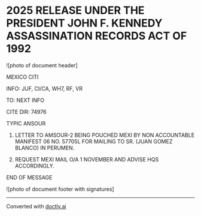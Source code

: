 # 2025 RELEASE UNDER THE PRESIDENT JOHN F. KENNEDY ASSASSINATION RECORDS ACT OF 1992

![photo of document header]

MEXICO CITI

INFO: JUF, CI/CA, WH7, RF, VR

TO: NEXT INFO

CITE DIR: 74976

TYPIC ANSOUR

1. LETTER TO AMSOUR-2 BEING POUCHED MEXI BY NON ACCOUNTABLE MANIFEST
   06
   NO. 57705L FOR MAILING TO SR. (JUAN GOMEZ BLANCO) IN PERUMEN.

2. REQUEST MEXI MAIL O/A 1 NOVEMBER AND ADVISE HQS ACCORDINGLY.

END OF MESSAGE

![photo of document footer with signatures]


---
Converted with [doctly.ai](https://doctly.ai)